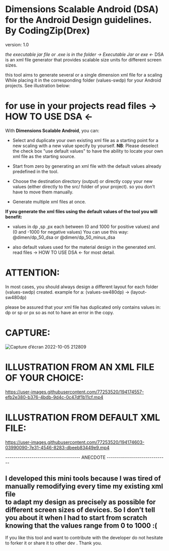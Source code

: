
# Dimensions Scalable Android (DSA) for the Android Design guidelines. By CodingZip(Drex) 

version: 1.0

*the executable jar file or .exe is in the folder -> Executable Jar or exe <-*
DSA is an xml file generator that provides scalable size units for different screen sizes.

this tool aims to generate several or a single dimension xml file for a scaling
While placing it in the corresponding folder (values-sw<N>dp) for your Android projects.
See illustration below:

# for use in your projects read files -> HOW TO USE DSA <-

With **Dimensions Scalable Android**, you can:

- Select and duplicate your own existing xml file as a starting point for a new scaling with a new value specify by yourself.
**NB**: Please deselect the check box "use default values" to have the ability to locate your own xml file as the starting source. 

- Start from zero by generating an xml file with the default values already predefined in the tool.

- Choose the destination directory (output) or directly copy your new values (either directly to the src/ folder of your project).
  so you don’t have to move them manually.

- Generate multiple xml files at once.


**If you generate the xml files using the default values of the tool you will benefit:**

- values in dp ,sp ,px each between (0 and 1000 for positive values) and (0 and -1000 for negative values) 
You can use this way: @dimen/dp_50_dsa or @dimen/dp_50_minus_dsa

- also default values used for the material design in the generated xml.
read files -> HOW TO USE DSA <- for most detail.

# ATTENTION: 
                                
In most cases, you should always design a different layout for each folder (values-sw<N>dp) created.
example for a: (values-sw480dp) -> (layout-sw480dp)

please be assured that your xml file has duplicated only contains values in: dp or sp or px
so as not to have an error in the copy.
  
 # CAPTURE: 
  
  ![Capture d’écran 2022-10-05 212809](https://user-images.githubusercontent.com/77253520/194171270-9f8a3dd6-27ad-453b-a766-9e0a0c843b72.png)
  
  # ILLUSTRATION FROM AN XML FILE OF YOUR CHOICE:
  
https://user-images.githubusercontent.com/77253520/194174557-efb2e380-b376-4bdb-9d4c-0c47df1b11cf.mp4
  
  # ILLUSTRATION FROM DEFAULT XML FILE:

https://user-images.githubusercontent.com/77253520/194174603-03990090-7e31-4546-8283-dbeeb83449e9.mp4


------------------------------------- ANECDOTE ------------------------------
  
 I developed this mini tools because I was tired of manually remodifying every time my existing xml file  
to adapt my design as precisely as possible for different screen sizes of devices.
So I don’t tell you about it when I had to start from scratch knowing that the values range from 0 to 1000 :(
-----------------------------------------------------------------------------
  
 If you like this tool and want to contribute with the developer do not hesitate to forker it or share it to other dev .
 Thank you. 


